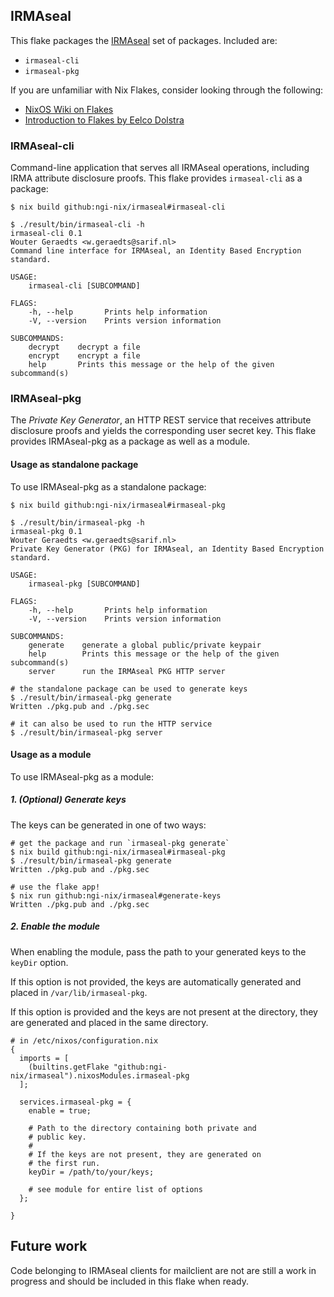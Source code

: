 ## IRMAseal

This flake packages the [IRMAseal]() set of packages.
Included are:

 - `irmaseal-cli`
 - `irmaseal-pkg`

If you are unfamiliar with Nix Flakes, consider looking
through the following:

 - [NixOS Wiki on Flakes](https://nixos.wiki/wiki/Flakes)
 - [Introduction to Flakes by Eelco Dolstra](https://www.tweag.io/blog/2020-05-25-flakes/)

### IRMAseal-cli

Command-line application that serves all IRMAseal
operations, including IRMA attribute disclosure proofs. This
flake provides `irmaseal-cli` as a package:

```
$ nix build github:ngi-nix/irmaseal#irmaseal-cli

$ ./result/bin/irmaseal-cli -h
irmaseal-cli 0.1
Wouter Geraedts <w.geraedts@sarif.nl>
Command line interface for IRMAseal, an Identity Based Encryption standard.

USAGE:
    irmaseal-cli [SUBCOMMAND]

FLAGS:
    -h, --help       Prints help information
    -V, --version    Prints version information

SUBCOMMANDS:
    decrypt    decrypt a file
    encrypt    encrypt a file
    help       Prints this message or the help of the given subcommand(s)
```

### IRMAseal-pkg

The *Private Key Generator*, an HTTP REST service that
receives attribute disclosure proofs and yields the
corresponding user secret key. This flake provides
IRMAseal-pkg as a package as well as a module. 

#### Usage as standalone package

To use IRMAseal-pkg as a standalone package:
```
$ nix build github:ngi-nix/irmaseal#irmaseal-pkg

$ ./result/bin/irmaseal-pkg -h
irmaseal-pkg 0.1
Wouter Geraedts <w.geraedts@sarif.nl>
Private Key Generator (PKG) for IRMAseal, an Identity Based Encryption standard.

USAGE:
    irmaseal-pkg [SUBCOMMAND]

FLAGS:
    -h, --help       Prints help information
    -V, --version    Prints version information

SUBCOMMANDS:
    generate    generate a global public/private keypair
    help        Prints this message or the help of the given subcommand(s)
    server      run the IRMAseal PKG HTTP server

# the standalone package can be used to generate keys
$ ./result/bin/irmaseal-pkg generate
Written ./pkg.pub and ./pkg.sec

# it can also be used to run the HTTP service
$ ./result/bin/irmaseal-pkg server
```

#### Usage as a module

To use IRMAseal-pkg as a module:

##### 1. (Optional) Generate keys 

The keys can be generated in one of two ways:

```
# get the package and run `irmaseal-pkg generate`
$ nix build github:ngi-nix/irmaseal#irmaseal-pkg
$ ./result/bin/irmaseal-pkg generate
Written ./pkg.pub and ./pkg.sec

# use the flake app!
$ nix run github:ngi-nix/irmaseal#generate-keys
Written ./pkg.pub and ./pkg.sec
```

##### 2. Enable the module

When enabling the module, pass the path to your generated
keys to the `keyDir` option. 

If this option is not provided, the keys are automatically
generated and placed in `/var/lib/irmaseal-pkg`.

If this option is provided and the keys are not present at
the directory, they are generated and placed in the same
directory.

```
# in /etc/nixos/configuration.nix
{
  imports = [
    (builtins.getFlake "github:ngi-nix/irmaseal").nixosModules.irmaseal-pkg
  ];
  
  services.irmaseal-pkg = {
    enable = true;

    # Path to the directory containing both private and
    # public key.
    #
    # If the keys are not present, they are generated on
    # the first run.
    keyDir = /path/to/your/keys;

    # see module for entire list of options
  };

}
```

## Future work

Code belonging to IRMAseal clients for mailclient are not
are still a work in progress and should be included in this
flake when ready.

